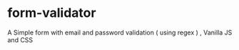 # form-validator
A Simple form with email and password validation ( using regex ) , Vanilla JS and CSS
